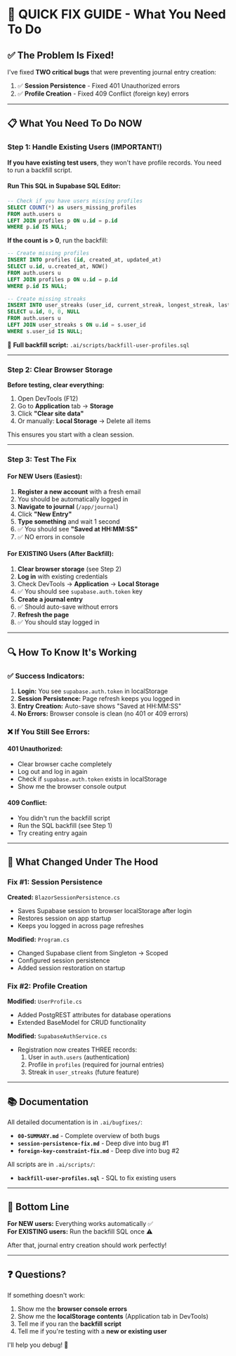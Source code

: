 # 🚀 QUICK FIX GUIDE - What You Need To Do

## ✅ The Problem Is Fixed!

I've fixed **TWO critical bugs** that were preventing journal entry creation:

1. ✅ **Session Persistence** - Fixed 401 Unauthorized errors
2. ✅ **Profile Creation** - Fixed 409 Conflict (foreign key) errors

---

## 📋 What You Need To Do NOW

### Step 1: Handle Existing Users (IMPORTANT!)

**If you have existing test users**, they won't have profile records. You need to run a backfill script.

#### Run This SQL in Supabase SQL Editor:

```sql
-- Check if you have users missing profiles
SELECT COUNT(*) as users_missing_profiles
FROM auth.users u
LEFT JOIN profiles p ON u.id = p.id
WHERE p.id IS NULL;
```

**If the count is > 0**, run the backfill:

```sql
-- Create missing profiles
INSERT INTO profiles (id, created_at, updated_at)
SELECT u.id, u.created_at, NOW()
FROM auth.users u
LEFT JOIN profiles p ON u.id = p.id
WHERE p.id IS NULL;

-- Create missing streaks
INSERT INTO user_streaks (user_id, current_streak, longest_streak, last_entry_date)
SELECT u.id, 0, 0, NULL
FROM auth.users u
LEFT JOIN user_streaks s ON u.id = s.user_id
WHERE s.user_id IS NULL;
```

📄 **Full backfill script:** `.ai/scripts/backfill-user-profiles.sql`

---

### Step 2: Clear Browser Storage

**Before testing, clear everything:**

1. Open DevTools (F12)
2. Go to **Application** tab → **Storage**
3. Click **"Clear site data"**
4. Or manually: **Local Storage** → Delete all items

This ensures you start with a clean session.

---

### Step 3: Test The Fix

#### For NEW Users (Easiest):
1. **Register a new account** with a fresh email
2. You should be automatically logged in
3. **Navigate to journal** (`/app/journal`)
4. Click **"New Entry"**
5. **Type something** and wait 1 second
6. ✅ You should see **"Saved at HH:MM:SS"**
7. ✅ NO errors in console

#### For EXISTING Users (After Backfill):
1. **Clear browser storage** (see Step 2)
2. **Log in** with existing credentials
3. Check DevTools → **Application** → **Local Storage**
4. ✅ You should see `supabase.auth.token` key
5. **Create a journal entry**
6. ✅ Should auto-save without errors
7. **Refresh the page**
8. ✅ You should stay logged in

---

## 🔍 How To Know It's Working

### ✅ Success Indicators:

1. **Login:** You see `supabase.auth.token` in localStorage
2. **Session Persistence:** Page refresh keeps you logged in
3. **Entry Creation:** Auto-save shows "Saved at HH:MM:SS"
4. **No Errors:** Browser console is clean (no 401 or 409 errors)

### ❌ If You Still See Errors:

#### 401 Unauthorized:
- Clear browser cache completely
- Log out and log in again
- Check if `supabase.auth.token` exists in localStorage
- Show me the browser console output

#### 409 Conflict:
- You didn't run the backfill script
- Run the SQL backfill (see Step 1)
- Try creating entry again

---

## 📖 What Changed Under The Hood

### Fix #1: Session Persistence
**Created:** `BlazorSessionPersistence.cs`
- Saves Supabase session to browser localStorage after login
- Restores session on app startup
- Keeps you logged in across page refreshes

**Modified:** `Program.cs`
- Changed Supabase client from Singleton → Scoped
- Configured session persistence
- Added session restoration on startup

### Fix #2: Profile Creation
**Modified:** `UserProfile.cs`
- Added PostgREST attributes for database operations
- Extended BaseModel for CRUD functionality

**Modified:** `SupabaseAuthService.cs`
- Registration now creates THREE records:
  1. User in `auth.users` (authentication)
  2. Profile in `profiles` (required for journal entries)
  3. Streak in `user_streaks` (future feature)

---

## 📚 Documentation

All detailed documentation is in `.ai/bugfixes/`:

- **`00-SUMMARY.md`** - Complete overview of both bugs
- **`session-persistence-fix.md`** - Deep dive into bug #1
- **`foreign-key-constraint-fix.md`** - Deep dive into bug #2

All scripts are in `.ai/scripts/`:

- **`backfill-user-profiles.sql`** - SQL to fix existing users

---

## 🎯 Bottom Line

**For NEW users:** Everything works automatically ✅  
**For EXISTING users:** Run the backfill SQL once ⚠️

After that, journal entry creation should work perfectly!

---

## ❓ Questions?

If something doesn't work:

1. Show me the **browser console errors**
2. Show me the **localStorage contents** (Application tab in DevTools)
3. Tell me if you ran the **backfill script**
4. Tell me if you're testing with a **new or existing user**

I'll help you debug! 🚀
